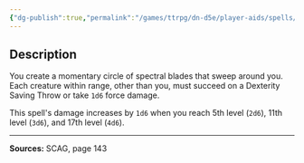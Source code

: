 ```yaml
---
{"dg-publish":true,"permalink":"/games/ttrpg/dn-d5e/player-aids/spells/cantrips/sword-burst/","tags":["ttrpg/dnd/5e","verbal","buff","damage","spell"],"noteIcon":""}
---
```



## Description
You create a momentary circle of spectral blades that sweep around you.
Each creature within range, other than you, must succeed on a Dexterity Saving Throw or take `1d6` force damage.

This spell's damage increases by `1d6` when you reach 5th level (`2d6`), 11th level (`3d6`), and 17th level (`4d6`).

---

**Sources:** SCAG, page 143
